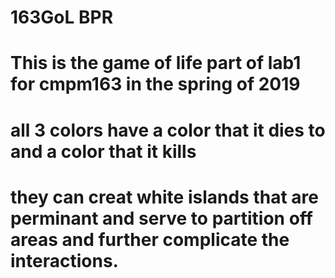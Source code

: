# 163GoL BPR
# This is the game of life part of lab1 for cmpm163 in the spring of 2019
# all 3 colors have a color that it dies to and a color that it kills
# they can creat white islands that are perminant and serve to partition off areas and further complicate the interactions.
